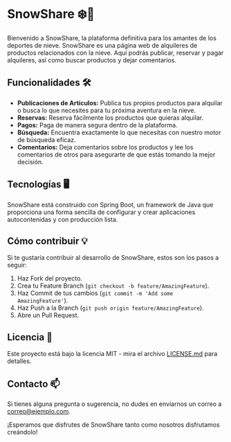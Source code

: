 # SnowShare ❄️🎿

Bienvenido a SnowShare, la plataforma definitiva para los amantes de los deportes de nieve. SnowShare es una página web de alquileres de productos relacionados con la nieve. Aquí podrás publicar, reservar y pagar alquileres, así como buscar productos y dejar comentarios. 

## Funcionalidades 🛠️

- **Publicaciones de Artículos:** Publica tus propios productos para alquilar o busca lo que necesites para tu próxima aventura en la nieve.
- **Reservas:** Reserva fácilmente los productos que quieras alquilar.
- **Pagos:** Paga de manera segura dentro de la plataforma.
- **Búsqueda:** Encuentra exactamente lo que necesitas con nuestro motor de búsqueda eficaz.
- **Comentarios:** Deja comentarios sobre los productos y lee los comentarios de otros para asegurarte de que estás tomando la mejor decisión.

## Tecnologías 🖥️

SnowShare está construido con Spring Boot, un framework de Java que proporciona una forma sencilla de configurar y crear aplicaciones autocontenidas y con producción lista.

## Cómo contribuir 💡

Si te gustaría contribuir al desarrollo de SnowShare, estos son los pasos a seguir:

1. Haz Fork del proyecto.
2. Crea tu Feature Branch (`git checkout -b feature/AmazingFeature`).
3. Haz Commit de tus cambios (`git commit -m 'Add some AmazingFeature'`).
4. Haz Push a la Branch (`git push origin feature/AmazingFeature`).
5. Abre un Pull Request.

## Licencia 📝

Este proyecto está bajo la licencia MIT - mira el archivo [LICENSE.md](LICENSE.md) para detalles.

## Contacto 📫

Si tienes alguna pregunta o sugerencia, no dudes en enviarnos un correo a [correo@ejemplo.com](mailto:correo@ejemplo.com).

¡Esperamos que disfrutes de SnowShare tanto como nosotros disfrutamos creándolo!
